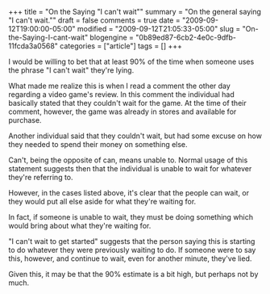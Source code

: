 +++
title = "On the Saying "I can't wait""
summary = "On the general saying "I can't wait.""
draft = false
comments = true
date = "2009-09-12T19:00:00-05:00"
modified = "2009-09-12T21:05:33-05:00"
slug = "On-the-Saying-I-cant-wait"
blogengine = "0b89ed87-6cb2-4e0c-9dfb-11fcda3a0568"
categories = ["article"]
tags = []
+++

<p>I would be willing to bet that at least 90% of the time when someone uses the phrase "I can't wait" they're lying.</p>
<p>What made me realize this is when I read a comment the other day regarding a video game's review. In this comment the individual had basically stated that they couldn't wait for the game. At the time of their comment, however, the game was already in stores and available for purchase.</p>
<p>Another individual said that they couldn't wait, but had some excuse on how they needed to spend their money on something else.</p>
<p>Can't, being the opposite of can, means unable to. Normal usage of this statement suggests then that the individual is unable to wait for whatever they're referring to.</p>
<p>However, in the cases listed above, it's clear that the people can wait, or they would put all else aside for what they're waiting for.</p>
<p>In fact, if someone is unable to wait, they must be doing something which would bring about what they're waiting for.</p>
<p>"I can't wait to get started" suggests that the person saying this is starting to do whatever they were previously waiting to do. If someone were to say this, however, and continue to wait, even for another minute, they've lied.</p>
<p>Given this, it may be that the 90% estimate is a bit high, but perhaps not by much.</p>
